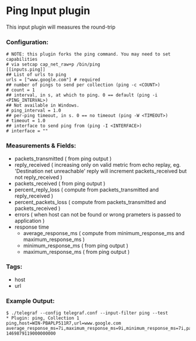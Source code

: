 # Ping Input plugin

This input plugin will measures the round-trip

### Configuration:

```
# NOTE: this plugin forks the ping command. You may need to set capabilities
# via setcap cap_net_raw+p /bin/ping
[[inputs.ping]]
## List of urls to ping
urls = ["www.google.com"] # required
## number of pings to send per collection (ping -c <COUNT>)
# count = 1
## interval, in s, at which to ping. 0 == default (ping -i <PING_INTERVAL>)
## Not available in Windows.
# ping_interval = 1.0
## per-ping timeout, in s. 0 == no timeout (ping -W <TIMEOUT>)
# timeout = 1.0
## interface to send ping from (ping -I <INTERFACE>)
# interface = ""
```

### Measurements & Fields:

- packets_transmitted ( from ping output )
- reply_received ( increasing only on valid metric from echo replay, eg. 'Destination net unreachable' reply will increment packets_received but not reply_received )
- packets_received ( from ping output )
- percent_reply_loss ( compute from packets_transmitted and reply_received )
- percent_packets_loss ( compute from packets_transmitted and packets_received )
- errors ( when host can not be found or wrong prameters is passed to application )
- response time
    - average_response_ms ( compute from minimum_response_ms and maximum_response_ms )
    - minimum_response_ms ( from ping output )
    - maximum_response_ms ( from ping output )

### Tags:

- host
- url

### Example Output:

```
$ ./telegraf --config telegraf.conf --input-filter ping --test
* Plugin: ping, Collection 1
ping,host=WIN-PBAPLP511R7,url=www.google.com average_response_ms=7i,maximum_response_ms=9i,minimum_response_ms=7i,packets_received=4i,packets_transmitted=4i,percent_packet_loss=0,percent_reply_loss=0,reply_received=4i 1469879119000000000
```
